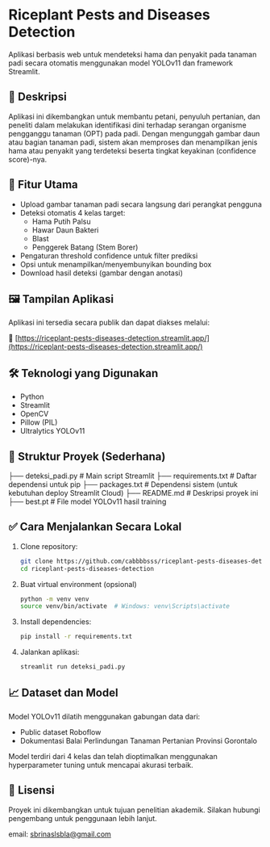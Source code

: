 # Riceplant Pests and Diseases Detection

Aplikasi berbasis web untuk mendeteksi hama dan penyakit pada tanaman padi secara otomatis menggunakan model YOLOv11 dan framework Streamlit.

## 📌 Deskripsi

Aplikasi ini dikembangkan untuk membantu petani, penyuluh pertanian, dan peneliti dalam melakukan identifikasi dini terhadap serangan organisme pengganggu tanaman (OPT) pada padi. Dengan mengunggah gambar daun atau bagian tanaman padi, sistem akan memproses dan menampilkan jenis hama atau penyakit yang terdeteksi beserta tingkat keyakinan (confidence score)-nya.

## 🚀 Fitur Utama

- Upload gambar tanaman padi secara langsung dari perangkat pengguna
- Deteksi otomatis 4 kelas target:
  - Hama Putih Palsu
  - Hawar Daun Bakteri
  - Blast
  - Penggerek Batang (Stem Borer)
- Pengaturan threshold confidence untuk filter prediksi
- Opsi untuk menampilkan/menyembunyikan bounding box
- Download hasil deteksi (gambar dengan anotasi)

## 🖼️ Tampilan Aplikasi

Aplikasi ini tersedia secara publik dan dapat diakses melalui:

🔗 [https://riceplant-pests-diseases-detection.streamlit.app/](https://riceplant-pests-diseases-detection.streamlit.app/)

## 🛠️ Teknologi yang Digunakan

- Python
- Streamlit
- OpenCV
- Pillow (PIL)
- Ultralytics YOLOv11

## 📂 Struktur Proyek (Sederhana)

├── deteksi_padi.py # Main script Streamlit
├── requirements.txt # Daftar dependensi untuk pip
├── packages.txt # Dependensi sistem (untuk kebutuhan deploy Streamlit Cloud)
├── README.md # Deskripsi proyek ini
├── best.pt # File model YOLOv11 hasil training

## ✅ Cara Menjalankan Secara Lokal

1. Clone repository:
	```bash
	git clone https://github.com/cabbbbsss/riceplant-pests-diseases-detection
	cd riceplant-pests-diseases-detection

2. Buat virtual environment (opsional)
	```bash
	python -m venv venv
	source venv/bin/activate  # Windows: venv\Scripts\activate

3. Install dependencies:
	```bash
	pip install -r requirements.txt

4. Jalankan aplikasi:
	```bash
	streamlit run deteksi_padi.py

## 📈 Dataset dan Model

Model YOLOv11 dilatih menggunakan gabungan data dari:
- Public dataset Roboflow
- Dokumentasi Balai Perlindungan Tanaman Pertanian Provinsi Gorontalo

Model terdiri dari 4 kelas dan telah dioptimalkan menggunakan hyperparameter tuning untuk mencapai akurasi terbaik.

## 📃 Lisensi

Proyek ini dikembangkan untuk tujuan penelitian akademik. Silakan hubungi pengembang untuk penggunaan lebih lanjut.

email: sbrinaslsbla@gmail.com
